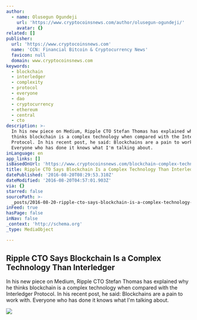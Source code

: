 ```yaml
---
author:
  - name: Olusegun Ogundeji
    url: 'https://www.cryptocoinsnews.com/author/olusegun-ogundeji/'
    avatar: {}
related: []
publisher:
  url: 'https://www.cryptocoinsnews.com'
  name: 'CCN: Financial Bitcoin & Cryptocurrency News'
  favicon: null
  domain: www.cryptocoinsnews.com
keywords:
  - blockchain
  - interledger
  - complexity
  - protocol
  - everyone
  - dao
  - cryptocurrency
  - ethereum
  - central
  - cto
description: >-
  In his new piece on Medium, Ripple CTO Stefan Thomas has explained why he
  thinks blockchain is a complex technology when compared with the Interledger
  Protocol. In his recent post, he said: Blockchains are a pain to work with.
  Everyone who has done it knows what I'm talking about.
inLanguage: en
app_links: []
isBasedOnUrl: 'https://www.cryptocoinsnews.com/blockchain-complex-technology-interledger/'
title: Ripple CTO Says Blockchain Is a Complex Technology Than Interledger
datePublished: '2016-08-20T08:29:53.310Z'
dateModified: '2016-08-20T04:57:01.903Z'
via: {}
starred: false
sourcePath: >-
  _posts/2016-08-20-ripple-cto-says-blockchain-is-a-complex-technology-than-inte.md
inFeed: true
hasPage: false
inNav: false
_context: 'http://schema.org'
_type: MediaObject

---
```

<article style=""><h1>Ripple CTO Says Blockchain Is a Complex Technology Than Interledger</h1><p>In his new piece on Medium, Ripple CTO Stefan Thomas has explained why he thinks blockchain is a complex technology when compared with the Interledger Protocol. In his recent post, he said: Blockchains are a pain to work with. Everyone who has done it knows what I'm talking about.</p><img src="https://www.cryptocoinsnews.com/wp-content/uploads/2016/08/Ripple-CTO-Says-Blockchain-Is-a-Complex-Technology-Than-Interledger.jpg" /></article>